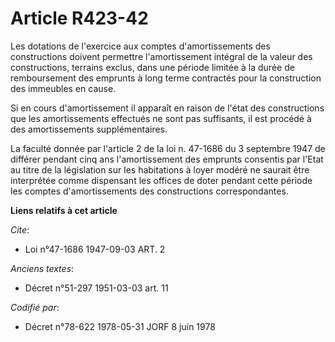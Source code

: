 # Article R423-42

Les dotations de l'exercice aux comptes d'amortissements des constructions doivent permettre l'amortissement intégral de la
valeur des constructions, terrains exclus, dans une période limitée à la durée de remboursement des emprunts à long terme
contractés pour la construction des immeubles en cause.

Si en cours d'amortissement il apparaît en raison de l'état des constructions que les amortissements effectués ne sont pas
suffisants, il est procédé à des amortissements supplémentaires.

La faculté donnée par l'article 2 de la loi n. 47-1686 du 3 septembre 1947 de différer pendant cinq ans l'amortissement des
emprunts consentis par l'Etat au titre de la législation sur les habitations à loyer modéré ne saurait être interprétée comme
dispensant les offices de doter pendant cette période les comptes d'amortissements des constructions correspondantes.

**Liens relatifs à cet article**

_Cite_:

  - Loi n°47-1686 1947-09-03 ART. 2

_Anciens textes_:

  - Décret n°51-297 1951-03-03 art. 11

_Codifié par_:

  - Décret n°78-622 1978-05-31 JORF 8 juin 1978

